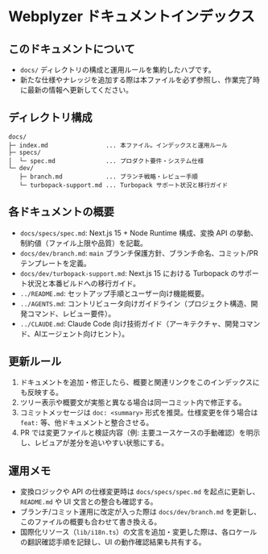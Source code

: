 # Webplyzer ドキュメントインデックス

## このドキュメントについて
- `docs/` ディレクトリの構成と運用ルールを集約したハブです。
- 新たな仕様やナレッジを追加する際は本ファイルを必ず参照し、作業完了時に最新の情報へ更新してください。

## ディレクトリ構成
```text
docs/
├─ index.md                ... 本ファイル。インデックスと運用ルール
├─ specs/
│  └─ spec.md              ... プロダクト要件・システム仕様
└─ dev/
   ├─ branch.md            ... ブランチ戦略・レビュー手順
   └─ turbopack-support.md ... Turbopack サポート状況と移行ガイド
```

## 各ドキュメントの概要
- `docs/specs/spec.md`: Next.js 15 + Node Runtime 構成、変換 API の挙動、制約値（ファイル上限や品質）を記載。
- `docs/dev/branch.md`: `main` ブランチ保護方針、ブランチ命名、コミット/PR テンプレートを定義。
- `docs/dev/turbopack-support.md`: Next.js 15 における Turbopack のサポート状況と本番ビルドへの移行ガイド。
- `../README.md`: セットアップ手順とユーザー向け機能概要。
- `../AGENTS.md`: コントリビュータ向けガイドライン（プロジェクト構造、開発コマンド、レビュー要件）。
- `../CLAUDE.md`: Claude Code 向け技術ガイド（アーキテクチャ、開発コマンド、AIエージェント向けヒント）。

## 更新ルール
1. ドキュメントを追加・修正したら、概要と関連リンクをこのインデックスにも反映する。
2. ツリー表示や概要文が実態と異なる場合は同一コミット内で修正する。
3. コミットメッセージは `doc: <summary>` 形式を推奨。仕様変更を伴う場合は `feat:` 等、他ドキュメントと整合させる。
4. PR では変更ファイルと検証内容（例: 主要ユースケースの手動確認）を明示し、レビュアが差分を追いやすい状態にする。

## 運用メモ
- 変換ロジックや API の仕様変更時は `docs/specs/spec.md` を起点に更新し、`README.md` や UI 文言との整合も確認する。
- ブランチ/コミット運用に改定が入った際は `docs/dev/branch.md` を更新し、このファイルの概要も合わせて書き換える。
- 国際化リソース（`lib/i18n.ts`）の文言を追加・変更した際は、各ロケールの翻訳確認手順を記録し、UI の動作確認結果も共有する。
